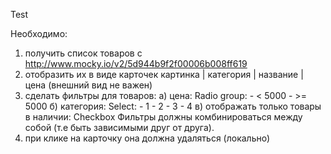 Test

Необходимо:

1. получить список товаров с http://www.mocky.io/v2/5d944b9f2f00006b008ff619
2. отобразить их в виде карточек картинка | категория | название | цена (внешний вид не важен)
3. сделать фильтры для товаров:
   а) цена:
   Radio group: - < 5000 - >= 5000
   б) категория:
   Select: - 1 - 2 - 3 - 4
   в) отображать только товары в наличии:
   Checkbox
   Фильтры должны комбинироваться между собой (т.е быть зависимыми друг от друга).
4. при клике на карточку она должна удаляться (локально)
